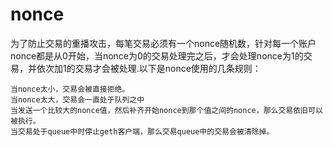 # nonce

为了防止交易的重播攻击，每笔交易必须有一个nonce随机数，针对每一个账户nonce都是从0开始，当nonce为0的交易处理完之后，才会处理nonce为1的交易，并依次加1的交易才会被处理.以下是nonce使用的几条规则：

    当nonce太小，交易会被直接拒绝。
    当nonce太大，交易会一直处于队列之中
    当发送一个比较大的nonce值，然后补齐开始nonce到那个值之间的nonce，那么交易依旧可以被执行。
    当交易处于queue中时停止geth客户端，那么交易queue中的交易会被清除掉。
